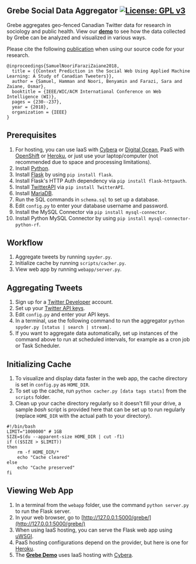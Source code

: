 ## Grebe Social Data Aggregator [![License: GPL v3](https://img.shields.io/badge/License-GPLv3-blue.svg)](https://www.gnu.org/licenses/gpl-3.0)

Grebe aggregates geo-fenced Canadian Twitter data for research in sociology and public health. View our [__demo__](http://199.116.235.207/grebe) to see how the data collected by Grebe can be analyzed and visualized in various ways.

Please cite the following [publication](https://ieeexplore.ieee.org/document/8609598) when using our source code for your research.

```
@inproceedings{SamuelNooriFaraziZaiane2018,
  title = {{Context Prediction in the Social Web Using Applied Machine Learning: A Study of Canadian Tweeters}},
  author = {Samuel, Hamman and Noori, Benyamin and Farazi, Sara and Zaiane, Osmar},
  booktitle = {IEEE/WIC/ACM International Conference on Web Intelligence (WI)},
  pages = {230--237},
  year = {2018},
  organization = {IEEE}
}
```

## Prerequisites

1. For hosting, you can use IaaS with [Cybera](http://www.cybera.ca) or [Digital Ocean](https://www.digitalocean.com), PaaS with [OpenShift](https://www.openshift.com) or [Heroku](https://www.heroku.com), or just use your laptop/computer (not recommended due to space and processing limitations).
2. Install [Python](https://www.python.org/downloads).
3. Install [Flask](http://flask.pocoo.org/) by using `pip install flask`.
4. Install Flask's HTTP Auth dependency via `pip install flask-httpauth`.
5. Install [TwitterAPI](https://github.com/geduldig/TwitterAPI) via `pip install TwitterAPI`.
6. Install [MariaDB](https://mariadb.com/downloads).
7. Run the SQL commands in `schema.sql` to set up a database.
8. Edit `config.py` to enter your database username and password.
9. Install the MySQL Connector via `pip install mysql-connector`.
10. Install Python MySQL Connector by using `pip install mysql-connector-python-rf`.

## Workflow

1. Aggregate tweets by running `spyder.py`.
2. Initialize cache by running `scripts/cacher.py`.
3. View web app by running `webapp/server.py`.

## Aggregating Tweets

1. Sign up for a [Twitter Developer](http://developer.twitter.com/) account.
2. Set up your [Twitter API keys](http://iag.me/socialmedia/how-to-create-a-twitter-app-in-8-easy-steps/).
3. Edit `config.py` and enter your API keys.
4. In a terminal, use the following command to run the aggregator `python spyder.py [status | search | stream]`.
5. If you want to aggregate data automatically, set up instances of the command above to run at scheduled intervals, for example as a cron job or Task Scheduler.

## Initializing Cache

1. To visualize and display data faster in the web app, the cache directory is set in `config.py` as `HOME_DIR`.
2. To set up the cache, run `python cacher.py [data tags stats]` from the `scripts` folder.
3. Clean up your cache directory regularly so it doesn't fill your drive, a sample _bash_ script is provided here that can be set up to run regularly (replace `HOME_DIR` with the actual path to your directory).

```
#!/bin/bash
LIMIT="1000000" # 1GB
SIZE=$(du --apparent-size HOME_DIR | cut -f1)
if (($SIZE > $LIMIT))
then
    rm -f HOME_DIR/*
    echo "Cache cleared"
else
    echo "Cache preserved"
fi
```

## Viewing Web App

1. In a terminal from the `webapp` folder, use the command `python server.py` to run the Flask server.
2. In your web browser, go to [http://127.0.0.1:5000/grebe/](http://127.0.0.1:5000/grebe/)
3. When using IaaS hosting, you can serve the Flask web app using [uWSGI](https://www.digitalocean.com/community/tutorials/how-to-serve-flask-applications-with-uwsgi-and-nginx-on-ubuntu-16-04).
4. PaaS hosting configurations depend on the provider, but here is one for [Heroku](https://medium.com/the-andela-way/deploying-a-python-flask-app-to-heroku-41250bda27d0).
5. The __[Grebe Demo](http://199.116.235.207/grebe)__ uses IaaS hosting with [Cybera](http://www.cybera.ca).